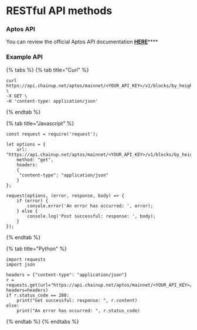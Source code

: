 # RESTful API methods

### Aptos API

You can review the official Aptos API documentation [**HERE**](https://aptos.dev/nodes/aptos-api-spec/#/)****

### Example API

{% tabs %}
{% tab title="Curl" %}
```
curl https://api.chainup.net/aptos/mainnet/<YOUR_API_KEY>/v1/blocks/by_height/1 \
-X GET \
-H 'content-type: application/json' 
```
{% endtab %}

{% tab title="Javascript" %}
```
const request = require('request');

let options = {
    url: "https://api.chainup.net/aptos/mainnet/<YOUR_API_KEY>/v1/blocks/by_height/1",
    method: "get",
    headers:
    { 
     "content-type": "application/json"
    }
};

request(options, (error, response, body) => {
    if (error) {
        console.error('An error has occurred: ', error);
    } else {
        console.log('Post successful: response: ', body);
    }
});
```
{% endtab %}

{% tab title="Python" %}
```
import requests
import json

headers = {"content-type": "application/json"}
r = requests.get(url="https://api.chainup.net/aptos/mainnet/<YOUR_API_KEY>/v1/blocks/by_height/1", headers=headers)
if r.status_code == 200:
    print("Get successful: response: ", r.content)
else:
    print("An error has occurred: ", r.status_code)
```
{% endtab %}
{% endtabs %}
